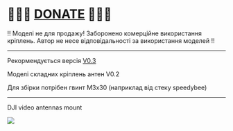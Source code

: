 
# 🍩🍩🍩 [DONATE](https://send.monobank.ua/jar/8GPxyGjM8E) 🍩🍩🍩

‼️ Моделі не для продажу! Заборонено комерційне використання кріплень. Автор не несе відповідальності за використання моделей ‼️

---

Рекормендується версія [V0.3](/FPV_ANT_mount/manta10/0.3)


Моделі складних кріплень антен V0.2

Для збірки потрібен гвинт M3x30 (наприклад від стеку speedybee)

---

DJI video antennas mount

![](/FPV_ANT_mount/manta10/0.2/media/1.jpg)

